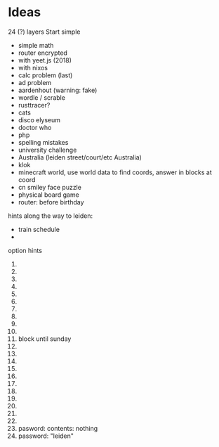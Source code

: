 
# Ideas

24 (?) layers
Start simple

* simple math
* router encrypted
* with yeet.js (2018)
* with nixos
* calc problem (last)
* ad problem
* aardenhout (warning: fake)
* wordle / scrable
* rusttracer?
* cats
* disco elyseum
* doctor who
* php
* spelling mistakes
* university challenge
* Australia (leiden street/court/etc Australia)
* klok
* minecraft world, use world data to find coords, answer in blocks at coord
* cn smiley face puzzle
* physical board game
* router: before birthday


hints along the way to leiden:

* train schedule
*

option hints




1.
2.
3.
4.
5.
6.
7.
8.
9.
10.
11. block until sunday
12.
13.
14.
15.
16.
17.
18.
19.
20.
21.
22.
23. pasword: contents: nothing
24. password: "leiden"



